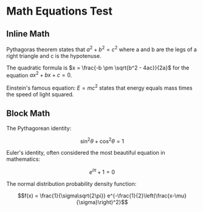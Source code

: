 # Math Equations Test

## Inline Math

Pythagoras theorem states that $a^2 + b^2 = c^2$ where a and b are the legs of a right triangle and c is the hypotenuse.

The quadratic formula is $x = \frac{-b \pm \sqrt{b^2 - 4ac}}{2a}$ for the equation $ax^2 + bx + c = 0$.

Einstein's famous equation: $E = mc^2$ states that energy equals mass times the speed of light squared.

## Block Math

The Pythagorean identity:

$$\sin^2 \theta + \cos^2 \theta = 1$$

Euler's identity, often considered the most beautiful equation in mathematics:

$$e^{i\pi} + 1 = 0$$

The normal distribution probability density function:

$$f(x) = \frac{1}{\sigma\sqrt{2\pi}} e^{-\frac{1}{2}\left(\frac{x-\mu}{\sigma}\right)^2}$$
